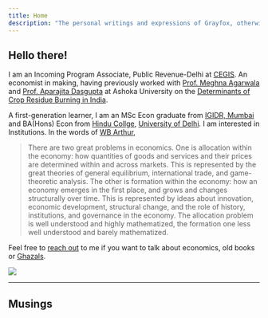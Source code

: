 ```yaml
---
title: Home
description: "The personal writings and expressions of Grayfox, otherwise known as you too and everyone else. It is a loving and silly place."
---
```


## Hello there!


I am an Incoming Program Associate, Public Revenue-Delhi at [CEGIS](https://www.cegis.org/).
An economist in making, having previously worked with [Prof. Meghna Agarwala](https://www.ashoka.edu.in/profile/meghna-agarwala-3/) and [Prof. Aparajita Dasgupta](https://www.ashoka.edu.in/profile/aparajita-dasgupta/) at Ashoka University on the [Determinants of Crop Residue Burning in India]().

A first-generation learner, I am an MSc Econ graduate from [IGIDR, Mumbai](http://www.igidr.ac.in/) and BA(Hons) Econ from [Hindu Collge](https://hinducollege.ac.in/), [University of Delhi](http://www.du.ac.in/). I am interested in Institutions. In the words of [WB Arthur](https://sites.santafe.edu/~wbarthur/Papers/Comp.Econ.SFI.pdf),

> There are two great problems in economics. One is allocation within the economy: how
quantities of goods and services and their prices are determined within and across markets.
This is represented by the great theories of general equilibrium, international trade, and
game-theoretic analysis. The other is formation within the economy: how an economy
emerges in the first place, and grows and changes structurally over time. This is represented
by ideas about innovation, economic development, structural change, and the role of
history, institutions, and governance in the economy. The allocation problem is well
understood and highly mathematized, the formation one less well understood and barely
mathematized.



Feel free to [reach out](mailto:azadecon@gmail.com) to me if you want to talk about economics, old books or [Ghazals](https://open.spotify.com/playlist/71X5pM17V5UQYQXsfSdwsq?si=h1SAaANRTEmCyeQvVOYWLQ&utm_source=copy-link&nd=1).


<img src="/images/partywizard.gif">

---

## Musings
